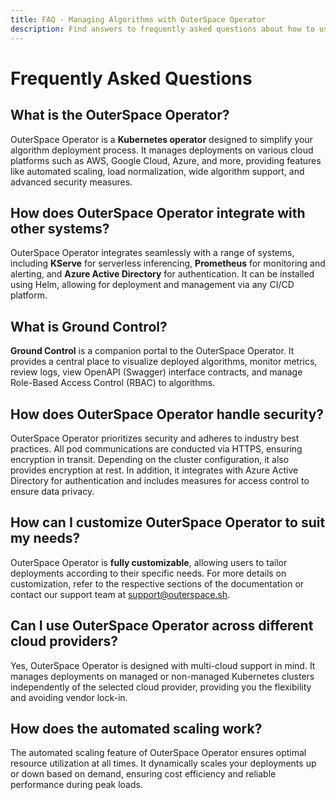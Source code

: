 ```yaml
---
title: FAQ - Managing Algorithms with OuterSpace Operator
description: Find answers to frequently asked questions about how to use OuterSpace Operator to manage your algorithms.
---
```


# Frequently Asked Questions

## What is the OuterSpace Operator?

OuterSpace Operator is a __Kubernetes operator__ designed to simplify your algorithm deployment process. It manages deployments on various cloud platforms such as AWS, Google Cloud, Azure, and more, providing features like automated scaling, load normalization, wide algorithm support, and advanced security measures.

## How does OuterSpace Operator integrate with other systems?

OuterSpace Operator integrates seamlessly with a range of systems, including __KServe__ for serverless inferencing, __Prometheus__ for monitoring and alerting, and __Azure Active Directory__ for authentication. It can be installed using Helm, allowing for deployment and management via any CI/CD platform.

## What is Ground Control?

__Ground Control__ is a companion portal to the OuterSpace Operator. It provides a central place to visualize deployed algorithms, monitor metrics, review logs, view OpenAPI (Swagger) interface contracts, and manage Role-Based Access Control (RBAC) to algorithms.

## How does OuterSpace Operator handle security?

OuterSpace Operator prioritizes security and adheres to industry best practices. All pod communications are conducted via HTTPS, ensuring encryption in transit. Depending on the cluster configuration, it also provides encryption at rest. In addition, it integrates with Azure Active Directory for authentication and includes measures for access control to ensure data privacy.

## How can I customize OuterSpace Operator to suit my needs?

OuterSpace Operator is __fully customizable__, allowing users to tailor deployments according to their specific needs. For more details on customization, refer to the respective sections of the documentation or contact our support team at support@outerspace.sh.

## Can I use OuterSpace Operator across different cloud providers?

Yes, OuterSpace Operator is designed with multi-cloud support in mind. It manages deployments on managed or non-managed Kubernetes clusters independently of the selected cloud provider, providing you the flexibility and avoiding vendor lock-in.

## How does the automated scaling work?

The automated scaling feature of OuterSpace Operator ensures optimal resource utilization at all times. It dynamically scales your deployments up or down based on demand, ensuring cost efficiency and reliable performance during peak loads.